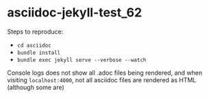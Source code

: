 # asciidoc-jekyll-test_62

Steps to reproduce:
* `cd asciidoc`
* `bundle install`
* `bundle exec jekyll serve --verbose --watch`

Console logs does not show all .adoc files being rendered, and when visiting `localhost:4000`, not all asciidoc files are rendered as HTML (although some are) 
